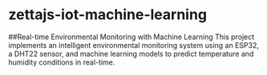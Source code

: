 # zettajs-iot-machine-learning

##Real-time Environmental Monitoring with Machine Learning
This project implements an intelligent environmental monitoring system using an ESP32, a DHT22 sensor, and machine learning models to predict temperature and humidity conditions in real-time.
